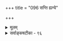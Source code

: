 +++
title = "096 सन्ति ह्यन्ये"

+++
<details><summary>मूलम्</summary>

सन्ति ह्यन्ये लिङर्थाः कथयितृपुरुषाकूतभेदास्तथाऽत्राप्याप्तस्याहुर्नियोगं हितमभिलषितं केऽपि भाष्याशयस्थम् ।  
शास्त्राज्ञाचोदनात्वं श्रुतिषु विधिपदैरन्वितत्वं नञोऽपि स्वादेशे चावधूते भवति समुचितः प्रत्यवायः स्वतन्त्रात् ॥ ९६ ॥
</details>

<details><summary>सर्वाङ्कषटीका - ९६</summary>

सयूथ्यमतभेदमाह– सन्तीत्यादि । **अन्ये** = विध्यतिरिक्ताः **कथयितृपुरुषाकूतभेदाः** = शब्दप्रयोक्त्रभिप्रायविशेषरूपाः निमन्त्रणामन्त्रणाधीष्टसंप्रश्नप्रार्थनारूपा अनुपदमुक्ताः लिडर्थाः सन्ति हि । तथा **अत्रापि** = विधिस्थलेऽपि आप्तस्य सर्वसुहृदः परंमात्मनः **हितम्** = **अभिलषितम्** = प्रियञ्च **नियोगम्** = आज्ञामेव **भाष्याशयस्थम्** =भाष्याभिप्रायविषयम् केऽपि सयूथ्या आहुः । एतदपि वयं न प्रतिक्षिपाम इति वृत्तिः । तात्पर्यं समानमेवेत्याशयः । एतदेव विशदयति - श्रुतिषु **विधिपदैः** = लिङादिभिः अन्वितत्वम्, **शास्त्राज्ञाचोदनात्वम्** = शासितुः आज्ञारूपचोदनात्वमेव लिडर्थः । अतः अर्थे तात्पर्यैक्यमेवात्रापि स्पष्टम् । एवम् निषेधस्थले नञोऽपि **स्वादेशे** = स्वाज्ञायाम् अवधूते **च** = तिरस्कृते च स्वतन्त्रात् परमेश्वरात् **समुचितः** = तत्तदाज्ञातिरस्कारानुगुणः **प्रत्यवायः** = पापरूपो निग्रहोऽपि भवति । अतः सयूथ्यमताभिप्राये नास्माकं विरोधः ॥ ९६ ॥
</details>
